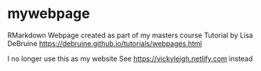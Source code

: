 # mywebpage
RMarkdown Webpage created as part of my masters course 
Tutorial by Lisa DeBruine https://debruine.github.io/tutorials/webpages.html

I no longer use this as my website 
See https://vickyleigh.netlify.com instead

